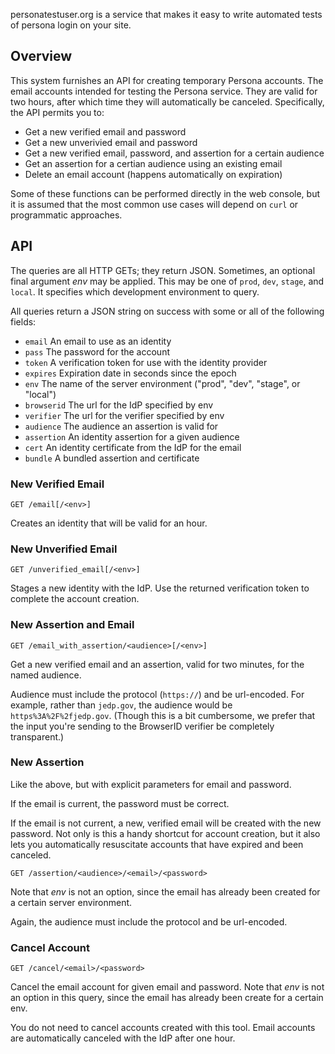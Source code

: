 personatestuser.org is a service that makes it easy to write automated tests of
persona login on your site.

## Overview

This system furnishes an API for creating temporary Persona accounts.
The email accounts intended for testing the Persona service.  They are
valid for two hours, after which time they will automatically be
canceled.  Specifically, the API permits you to:

- Get a new verified email and password
- Get a new unverivied email and password
- Get a new verified email, password, and assertion for a certain audience
- Get an assertion for a certian audience using an existing email
- Delete an email account (happens automatically on expiration)

Some of these functions can be performed directly in the web console,
but it is assumed that the most common use cases will depend on `curl`
or programmatic approaches.

## API

The queries are all HTTP GETs; they return JSON.  Sometimes, an
optional final argument *env* may be applied.  This may be one of
`prod`, `dev`, `stage`, and `local`.  It specifies which development
environment to query.

All queries return a JSON string on success with some or all of the
following fields:

- `email` An email to use as an identity
- `pass` The password for the account
- `token` A verification token for use with the identity provider
- `expires` Expiration date in seconds since the epoch
- `env` The name of the server environment ("prod", "dev", "stage", or "local")
- `browserid` The url for the IdP specified by env
- `verifier` The url for the verifier specified by env
- `audience` The audience an assertion is valid for
- `assertion` An identity assertion for a given audience
- `cert` An identity certificate from the IdP for the email
- `bundle` A bundled assertion and certificate

### New Verified Email

    GET /email[/<env>]

Creates an identity that will be valid for an hour.

### New Unverified Email

    GET /unverified_email[/<env>]

Stages a new identity with the IdP.  Use the returned verification
token to complete the account creation.

### New Assertion and Email

    GET /email_with_assertion/<audience>[/<env>]

Get a new verified email and an assertion, valid for two minutes, for
the named audience.

Audience must include the protocol (`https://`) and be url-encoded.
For example, rather than `jedp.gov`, the audience would be
`https%3A%2F%2fjedp.gov`.  (Though this is a bit cumbersome, we prefer
that the input you're sending to the BrowserID verifier be completely
transparent.)

### New Assertion

Like the above, but with explicit parameters for email and password.

If the email is current, the password must be correct.

If the email is not current, a new, verified email will be created
with the new password.  Not only is this a handy shortcut for account
creation, but it also lets you automatically resuscitate accounts that
have expired and been canceled.

    GET /assertion/<audience>/<email>/<password>

Note that *env* is not an option, since the email has already been
created for a certain server environment.

Again, the audience must include the protocol and be url-encoded.

### Cancel Account

    GET /cancel/<email>/<password>

Cancel the email account for given email and password.  Note that
*env* is not an option in this query, since the email has already
been create for a certain env.

You do not need to cancel accounts created with this tool.  Email
accounts are automatically canceled with the IdP after one hour.





